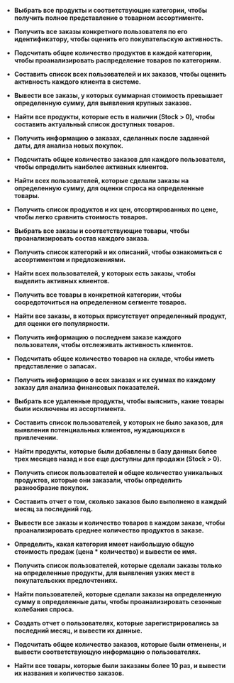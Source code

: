 
-   **Выбрать все продукты и соответствующие категории, чтобы получить полное представление о товарном ассортименте.**

-   **Получить все заказы конкретного пользователя по его идентификатору, чтобы оценить его покупательскую активность.**

-   **Подсчитать общее количество продуктов в каждой категории, чтобы проанализировать распределение товаров по категориям.**

-   **Составить список всех пользователей и их заказов, чтобы оценить активность каждого клиента в системе.**

-   **Вывести все заказы, у которых суммарная стоимость превышает определенную сумму, для выявления крупных заказов.**

-   **Найти все продукты, которые есть в наличии (Stock > 0), чтобы составить актуальный список доступных товаров.**

-   **Получить информацию о заказах, сделанных после заданной даты, для анализа новых покупок.**

-   **Подсчитать общее количество заказов для каждого пользователя, чтобы определить наиболее активных клиентов.**

-   **Найти всех пользователей, которые сделали заказы на определенную сумму, для оценки спроса на определенные товары.**

-   **Получить список продуктов и их цен, отсортированных по цене, чтобы легко сравнить стоимость товаров.**

-   **Выбрать все заказы и соответствующие товары, чтобы проанализировать состав каждого заказа.**

-   **Получить список категорий и их описаний, чтобы ознакомиться с ассортиментом и предложениями.**

-   **Найти всех пользователей, у которых есть заказы, чтобы выделить активных клиентов.**

-   **Получить все товары в конкретной категории, чтобы сосредоточиться на определенном сегменте товаров.**

-   **Найти все заказы, в которых присутствует определенный продукт, для оценки его популярности.**

-   **Получить информацию о последнем заказе каждого пользователя, чтобы отслеживать активность клиентов.**

-   **Подсчитать общее количество товаров на складе, чтобы иметь представление о запасах.**

-   **Получить информацию о всех заказах и их суммах по каждому заказу для анализа финансовых показателей.**

-   **Выбрать все удаленные продукты, чтобы выяснить, какие товары были исключены из ассортимента.**

-   **Составить список пользователей, у которых не было заказов, для выявления потенциальных клиентов, нуждающихся в привлечении.**
-   **Найти продукты, которые были добавлены в базу данных более трех месяцев назад и все еще доступны для продажи (Stock > 0).**

-   **Получить список пользователей и общее количество уникальных продуктов, которые они заказали, чтобы определить разнообразие покупок.**

-   **Составить отчет о том, сколько заказов было выполнено в каждый месяц за последний год.**

-   **Вывести все заказы и количество товаров в каждом заказе, чтобы проанализировать среднее количество продуктов в заказе.**

-   **Определить, какая категория имеет наибольшую общую стоимость продаж (цена * количество) и вывести ее имя.**

-   **Получить список пользователей, которые сделали заказы только на определенные продукты, для выявления узких мест в покупательских предпочтениях.**

-   **Найти пользователей, которые сделали заказы на определенную сумму в определенные даты, чтобы проанализировать сезонные колебания спроса.**

-   **Создать отчет о пользователях, которые зарегистрировались за последний месяц, и вывести их данные.**

-   **Подсчитать общее количество заказов, которые были отменены, и вывести соответствующую информацию о пользователях.**

-   **Найти все товары, которые были заказаны более 10 раз, и вывести их названия и количество заказов.**